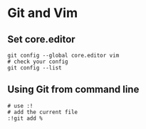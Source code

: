 # Git and Vim

## Set core.editor

    git config --global core.editor vim
    # check your config
    git config --list

## Using Git from command line

    # use :!
    # add the current file
    :!git add %
